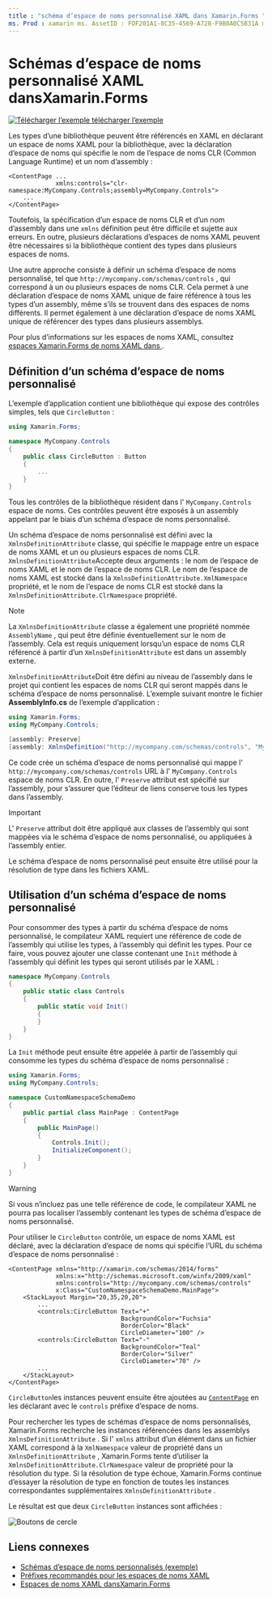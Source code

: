 ```yaml
---
title : "schéma d’espace de noms personnalisé XAML dans Xamarin.Forms " Description : "un schéma d’espace de noms personnalisé XAML peut être défini avec la classe XmlnsDefinitionAttribute, qui spécifie un mappage entre une URL personnalisée et un ou plusieurs espaces de noms CLR. Le schéma d’espace de noms personnalisé peut ensuite être utilisé dans les déclarations d’espace de noms XAML.
ms. Prod : xamarin ms. AssetID : FDF201A1-8C35-4569-A728-F9B0A0C5B31A ms. Technology : xamarin-Forms Author : davidbritch ms. Author : dabritch ms. Date : 12/21/2018 No-Loc : [ Xamarin.Forms , Xamarin.Essentials ]
---
```


# <a name="xaml-custom-namespace-schemas-in-xamarinforms"></a>Schémas d’espace de noms personnalisé XAML dansXamarin.Forms

[![Télécharger ](~/media/shared/download.png) l’exemple télécharger l’exemple](https://docs.microsoft.com/samples/xamarin/xamarin-forms-samples/xaml-customnamespaceschemas)

Les types d’une bibliothèque peuvent être référencés en XAML en déclarant un espace de noms XAML pour la bibliothèque, avec la déclaration d’espace de noms qui spécifie le nom de l’espace de noms CLR (Common Language Runtime) et un nom d’assembly :

```xaml
<ContentPage ...
             xmlns:controls="clr-namespace:MyCompany.Controls;assembly=MyCompany.Controls">
    ...
</ContentPage>
```

Toutefois, la spécification d’un espace de noms CLR et d’un nom d’assembly dans une `xmlns` définition peut être difficile et sujette aux erreurs. En outre, plusieurs déclarations d’espaces de noms XAML peuvent être nécessaires si la bibliothèque contient des types dans plusieurs espaces de noms.

Une autre approche consiste à définir un schéma d’espace de noms personnalisé, tel que `http://mycompany.com/schemas/controls` , qui correspond à un ou plusieurs espaces de noms CLR. Cela permet à une déclaration d’espace de noms XAML unique de faire référence à tous les types d’un assembly, même s’ils se trouvent dans des espaces de noms différents. Il permet également à une déclaration d’espace de noms XAML unique de référencer des types dans plusieurs assemblys.

Pour plus d’informations sur les espaces de noms XAML, consultez [espaces Xamarin.Forms de noms XAML dans ](namespaces.md).

## <a name="defining-a-custom-namespace-schema"></a>Définition d’un schéma d’espace de noms personnalisé

L’exemple d’application contient une bibliothèque qui expose des contrôles simples, tels que `CircleButton` :

```csharp
using Xamarin.Forms;

namespace MyCompany.Controls
{
    public class CircleButton : Button
    {
        ...
    }
}
```

Tous les contrôles de la bibliothèque résident dans l' `MyCompany.Controls` espace de noms. Ces contrôles peuvent être exposés à un assembly appelant par le biais d’un schéma d’espace de noms personnalisé.

Un schéma d’espace de noms personnalisé est défini avec la `XmlnsDefinitionAttribute` classe, qui spécifie le mappage entre un espace de noms XAML et un ou plusieurs espaces de noms CLR. `XmlnsDefinitionAttribute`Accepte deux arguments : le nom de l’espace de noms XAML et le nom de l’espace de noms CLR. Le nom de l’espace de noms XAML est stocké dans la `XmlnsDefinitionAttribute.XmlNamespace` propriété, et le nom de l’espace de noms CLR est stocké dans la `XmlnsDefinitionAttribute.ClrNamespace` propriété.

> [!NOTE]
> La `XmlnsDefinitionAttribute` classe a également une propriété nommée `AssemblyName` , qui peut être définie éventuellement sur le nom de l’assembly. Cela est requis uniquement lorsqu’un espace de noms CLR référencé à partir d’un `XmlnsDefinitionAttribute` est dans un assembly externe.

`XmlnsDefinitionAttribute`Doit être défini au niveau de l’assembly dans le projet qui contient les espaces de noms CLR qui seront mappés dans le schéma d’espace de noms personnalisé. L’exemple suivant montre le fichier **AssemblyInfo.cs** de l’exemple d’application :

```csharp
using Xamarin.Forms;
using MyCompany.Controls;

[assembly: Preserve]
[assembly: XmlnsDefinition("http://mycompany.com/schemas/controls", "MyCompany.Controls")]
```

Ce code crée un schéma d’espace de noms personnalisé qui mappe l' `http://mycompany.com/schemas/controls` URL à l' `MyCompany.Controls` espace de noms CLR. En outre, l' `Preserve` attribut est spécifié sur l’assembly, pour s’assurer que l’éditeur de liens conserve tous les types dans l’assembly.

> [!IMPORTANT]
> L' `Preserve` attribut doit être appliqué aux classes de l’assembly qui sont mappées via le schéma d’espace de noms personnalisé, ou appliquées à l’assembly entier.

Le schéma d’espace de noms personnalisé peut ensuite être utilisé pour la résolution de type dans les fichiers XAML.

## <a name="consuming-a-custom-namespace-schema"></a>Utilisation d’un schéma d’espace de noms personnalisé

Pour consommer des types à partir du schéma d’espace de noms personnalisé, le compilateur XAML requiert une référence de code de l’assembly qui utilise les types, à l’assembly qui définit les types. Pour ce faire, vous pouvez ajouter une classe contenant une `Init` méthode à l’assembly qui définit les types qui seront utilisés par le XAML :

```csharp
namespace MyCompany.Controls
{
    public static class Controls
    {
        public static void Init()
        {
        }
    }
}
```

La `Init` méthode peut ensuite être appelée à partir de l’assembly qui consomme les types du schéma d’espace de noms personnalisé :

```csharp
using Xamarin.Forms;
using MyCompany.Controls;

namespace CustomNamespaceSchemaDemo
{
    public partial class MainPage : ContentPage
    {
        public MainPage()
        {
            Controls.Init();
            InitializeComponent();
        }
    }
}
```

> [!WARNING]
> Si vous n’incluez pas une telle référence de code, le compilateur XAML ne pourra pas localiser l’assembly contenant les types de schéma d’espace de noms personnalisé.

Pour utiliser le `CircleButton` contrôle, un espace de noms XAML est déclaré, avec la déclaration d’espace de noms qui spécifie l’URL du schéma d’espace de noms personnalisé :

```xaml
<ContentPage xmlns="http://xamarin.com/schemas/2014/forms"
             xmlns:x="http://schemas.microsoft.com/winfx/2009/xaml"
             xmlns:controls="http://mycompany.com/schemas/controls"
             x:Class="CustomNamespaceSchemaDemo.MainPage">
    <StackLayout Margin="20,35,20,20">
        ...
        <controls:CircleButton Text="+"
                               BackgroundColor="Fuchsia"
                               BorderColor="Black"
                               CircleDiameter="100" />
        <controls:CircleButton Text="-"
                               BackgroundColor="Teal"
                               BorderColor="Silver"
                               CircleDiameter="70" />
        ...
    </StackLayout>
</ContentPage>
```

`CircleButton`les instances peuvent ensuite être ajoutées au [`ContentPage`](xref:Xamarin.Forms.ContentPage) en les déclarant avec le `controls` préfixe d’espace de noms.

Pour rechercher les types de schémas d’espace de noms personnalisés, Xamarin.Forms recherche les instances référencées dans les assemblys `XmlnsDefinitionAttribute` . Si l' `xmlns` attribut d’un élément dans un fichier XAML correspond à la `XmlNamespace` valeur de propriété dans un `XmlnsDefinitionAttribute` , Xamarin.Forms tente d’utiliser la `XmlnsDefinitionAttribute.ClrNamespace` valeur de propriété pour la résolution du type. Si la résolution de type échoue, Xamarin.Forms continue d’essayer la résolution de type en fonction de toutes les instances correspondantes supplémentaires `XmlnsDefinitionAttribute` .

Le résultat est que deux `CircleButton` instances sont affichées :

![Boutons de cercle](custom-namespace-schemas-images/circle-buttons.png "Boutons de cercle")

## <a name="related-links"></a>Liens connexes

- [Schémas d’espace de noms personnalisés (exemple)](https://docs.microsoft.com/samples/xamarin/xamarin-forms-samples/xaml-customnamespaceschemas)
- [Préfixes recommandés pour les espaces de noms XAML](custom-prefix.md)
- [Espaces de noms XAML dansXamarin.Forms](namespaces.md)
